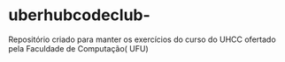 # uberhubcodeclub-
Repositório criado para manter os exercícios do curso do UHCC ofertado pela Faculdade de Computação( UFU) 
